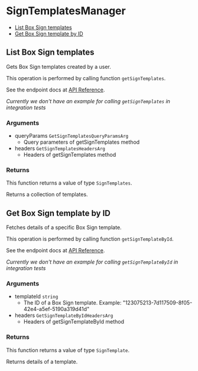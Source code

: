 # SignTemplatesManager


- [List Box Sign templates](#list-box-sign-templates)
- [Get Box Sign template by ID](#get-box-sign-template-by-id)

## List Box Sign templates

Gets Box Sign templates created by a user.

This operation is performed by calling function `getSignTemplates`.

See the endpoint docs at
[API Reference](https://developer.box.com/reference/get-sign-templates/).

*Currently we don't have an example for calling `getSignTemplates` in integration tests*

### Arguments

- queryParams `GetSignTemplatesQueryParamsArg`
  - Query parameters of getSignTemplates method
- headers `GetSignTemplatesHeadersArg`
  - Headers of getSignTemplates method


### Returns

This function returns a value of type `SignTemplates`.

Returns a collection of templates.


## Get Box Sign template by ID

Fetches details of a specific Box Sign template.

This operation is performed by calling function `getSignTemplateById`.

See the endpoint docs at
[API Reference](https://developer.box.com/reference/get-sign-templates-id/).

*Currently we don't have an example for calling `getSignTemplateById` in integration tests*

### Arguments

- templateId `string`
  - The ID of a Box Sign template. Example: "123075213-7d117509-8f05-42e4-a5ef-5190a319d41d"
- headers `GetSignTemplateByIdHeadersArg`
  - Headers of getSignTemplateById method


### Returns

This function returns a value of type `SignTemplate`.

Returns details of a template.


